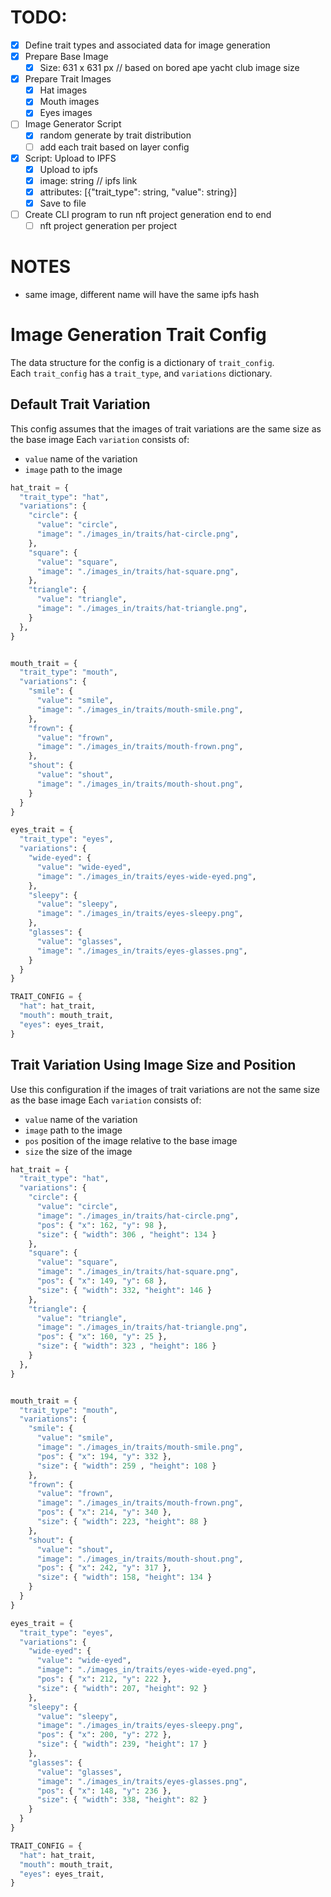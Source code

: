 # TODO:
- [x] Define trait types and associated data for image generation
- [x] Prepare Base Image
  - [x] Size: 631 x 631 px // based on bored ape yacht club image size
- [x] Prepare Trait Images
  - [x] Hat images
  - [x] Mouth images
  - [x] Eyes images
- [ ] Image Generator Script
  - [x] random generate by trait distribution 
  - [ ] add each trait based on layer config
- [x] Script: Upload to IPFS
  - [x] Upload to ipfs
  - [x] image: string // ipfs link
  - [x] attributes: [{"trait_type": string, "value": string}]
  - [x] Save to file
- [ ] Create CLI program to run nft project generation end to end
  - [ ] nft project generation per project

# NOTES
- same image, different name will have the same ipfs hash

# Image Generation Trait Config
The data structure for the config is a dictionary of `trait_config`.  
Each `trait_config` has a `trait_type`, and `variations` dictionary.  

## Default Trait Variation
This config assumes that the images of trait variations are the same size as the base image 
Each `variation` consists of:   
  - `value` name of the variation
  - `image` path to the image

```python
hat_trait = {
  "trait_type": "hat",
  "variations": {
    "circle": {
      "value": "circle",
      "image": "./images_in/traits/hat-circle.png",
    },
    "square": {
      "value": "square",
      "image": "./images_in/traits/hat-square.png",
    },
    "triangle": {
      "value": "triangle",
      "image": "./images_in/traits/hat-triangle.png",
    }
  },
}


mouth_trait = {
  "trait_type": "mouth",
  "variations": {
    "smile": {
      "value": "smile",
      "image": "./images_in/traits/mouth-smile.png",
    },
    "frown": {
      "value": "frown",
      "image": "./images_in/traits/mouth-frown.png",
    },
    "shout": {
      "value": "shout",
      "image": "./images_in/traits/mouth-shout.png",
    }
  }
}

eyes_trait = {
  "trait_type": "eyes",
  "variations": {
    "wide-eyed": {
      "value": "wide-eyed",
      "image": "./images_in/traits/eyes-wide-eyed.png",
    },
    "sleepy": {
      "value": "sleepy",
      "image": "./images_in/traits/eyes-sleepy.png",
    },
    "glasses": {
      "value": "glasses",
      "image": "./images_in/traits/eyes-glasses.png",
    }
  }
}

TRAIT_CONFIG = {
  "hat": hat_trait,
  "mouth": mouth_trait,
  "eyes": eyes_trait,
}
```


## Trait Variation Using Image Size and Position
Use this configuration if the images of trait variations are not the same size as the base image
Each `variation` consists of:   
  - `value` name of the variation
  - `image` path to the image
  - `pos` position of the image relative to the base image
  - `size` the size of the image

```python
hat_trait = {
  "trait_type": "hat",
  "variations": {
    "circle": {
      "value": "circle",
      "image": "./images_in/traits/hat-circle.png",
      "pos": { "x": 162, "y": 98 },
      "size": { "width": 306 , "height": 134 }
    },
    "square": {
      "value": "square",
      "image": "./images_in/traits/hat-square.png",
      "pos": { "x": 149, "y": 68 },
      "size": { "width": 332, "height": 146 }
    },
    "triangle": {
      "value": "triangle",
      "image": "./images_in/traits/hat-triangle.png",
      "pos": { "x": 160, "y": 25 },
      "size": { "width": 323 , "height": 186 }
    }
  },
}


mouth_trait = {
  "trait_type": "mouth",
  "variations": {
    "smile": {
      "value": "smile",
      "image": "./images_in/traits/mouth-smile.png",
      "pos": { "x": 194, "y": 332 },
      "size": { "width": 259 , "height": 108 }
    },
    "frown": {
      "value": "frown",
      "image": "./images_in/traits/mouth-frown.png",
      "pos": { "x": 214, "y": 340 },
      "size": { "width": 223, "height": 88 }
    },
    "shout": {
      "value": "shout",
      "image": "./images_in/traits/mouth-shout.png",
      "pos": { "x": 242, "y": 317 },
      "size": { "width": 158, "height": 134 }
    }
  }
}

eyes_trait = {
  "trait_type": "eyes",
  "variations": {
    "wide-eyed": {
      "value": "wide-eyed",
      "image": "./images_in/traits/eyes-wide-eyed.png",
      "pos": { "x": 212, "y": 222 },
      "size": { "width": 207, "height": 92 }
    },
    "sleepy": {
      "value": "sleepy",
      "image": "./images_in/traits/eyes-sleepy.png",
      "pos": { "x": 200, "y": 272 },
      "size": { "width": 239, "height": 17 }
    },
    "glasses": {
      "value": "glasses",
      "image": "./images_in/traits/eyes-glasses.png",
      "pos": { "x": 148, "y": 236 },
      "size": { "width": 338, "height": 82 }
    }
  }
}

TRAIT_CONFIG = {
  "hat": hat_trait,
  "mouth": mouth_trait,
  "eyes": eyes_trait,
}
```

